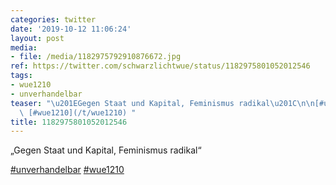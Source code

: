 ```yaml
---
categories: twitter
date: '2019-10-12 11:06:24'
layout: post
media:
- file: /media/1182975792910876672.jpg
ref: https://twitter.com/schwarzlichtwue/status/1182975801052012546
tags:
- wue1210
- unverhandelbar
teaser: "\u201EGegen Staat und Kapital, Feminismus radikal\u201C\n\n[#unverhandelbar](/t/unverhandelbar)\
  \ [#wue1210](/t/wue1210) "
title: 1182975801052012546
---
```

„Gegen Staat und Kapital, Feminismus radikal“

[#unverhandelbar](/t/unverhandelbar) [#wue1210](/t/wue1210) 